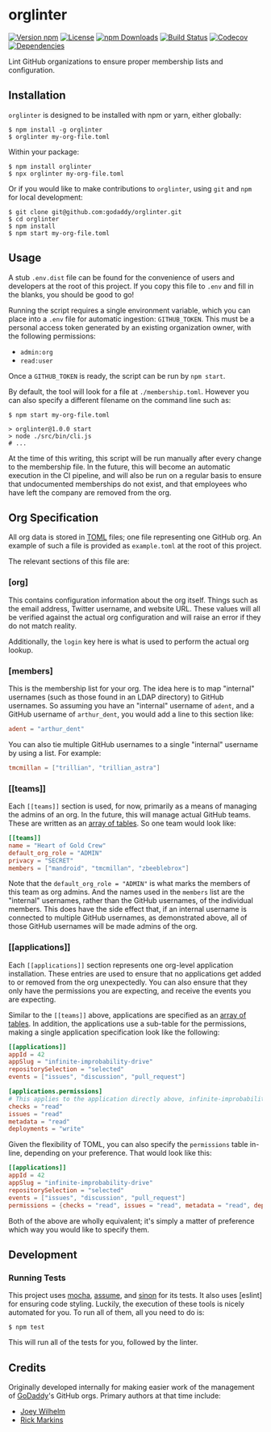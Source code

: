 # orglinter

[![Version npm](https://img.shields.io/npm/v/orglinter.svg)](https://www.npmjs.com/package/orglinter)
[![License](https://img.shields.io/npm/l/orglinter.svg)](https://github.com/godaddy/orglinter/blob/master/LICENSE)
[![npm Downloads](https://img.shields.io/npm/dm/orglinter.svg)](https://npmcharts.com/compare/orglinter?minimal=true)
[![Build Status](https://img.shields.io/github/workflow/status/godaddy/orglinter/Node.js%20CI)](https://github.com/godaddy/orglinter/actions?query=workflow%3A%22Node.js+CI%22)
[![Codecov](https://img.shields.io/codecov/c/github/godaddy/orglinter)](https://codecov.io/gh/godaddy/orglinter)
[![Dependencies](https://img.shields.io/david/godaddy/orglinter.svg)](https://github.com/godaddy/orglinter/blob/master/package.json)

Lint GitHub organizations to ensure proper membership lists and configuration.

## Installation

`orglinter` is designed to be installed with npm or yarn, either globally:

```console
$ npm install -g orglinter
$ orglinter my-org-file.toml
```

Within your package:

```console
$ npm install orglinter
$ npx orglinter my-org-file.toml
```

Or if you would like to make contributions to `orglinter`, using `git` and `npm`
for local development:

```console
$ git clone git@github.com:godaddy/orglinter.git
$ cd orglinter
$ npm install
$ npm start my-org-file.toml
```

## Usage

A stub `.env.dist` file can be found for the convenience of users and developers
at the root of this project. If you copy this file to `.env` and fill in the
blanks, you should be good to go!

Running the script requires a single environment variable, which you can place
into a `.env` file for automatic ingestion: `GITHUB_TOKEN`. This must be a
personal access token generated by an existing organization owner, with the
following permissions:

* `admin:org`
* `read:user`

Once a `GITHUB_TOKEN` is ready, the script can be run by `npm start`.

By default, the tool will look for a file at `./membership.toml`. However you
can also specify a different filename on the command line such as:

```console
$ npm start my-org-file.toml

> orglinter@1.0.0 start
> node ./src/bin/cli.js
# ...
```

At the time of this writing, this script will be run manually after every change
to the membership file. In the future, this will become an automatic execution
in the CI pipeline, and will also be run on a regular basis to ensure that
undocumented memberships do not exist, and that employees who have left the
company are removed from the org.

## Org Specification

All org data is stored in [TOML] files; one file representing one GitHub org. An
example of such a file is provided as `example.toml` at the root of this project.

The relevant sections of this file are:

### [org]

This contains configuration information about the org itself. Things such as the
email address, Twitter username, and website URL. These values will all be
verified against the actual org configuration and will raise an error if they do
not match reality.

Additionally, the `login` key here is what is used to perform the actual org
lookup.

### [members]

This is the membership list for your org. The idea here is to map "internal"
usernames (such as those found in an LDAP directory) to GitHub usernames. So
assuming you have an "internal" username of `adent`, and a GitHub username of
`arthur_dent`, you would add a line to this section like:

```toml
adent = "arthur_dent"
```

You can also tie multiple GitHub usernames to a single "internal" username by
using a list. For example:

```toml
tmcmillan = ["trillian", "trillian_astra"]
```

### [[teams]]

Each `[[teams]]` section is used, for now, primarily as a means of managing the
admins of an org. In the future, this will manage actual GitHub teams. These are
written as an [array of tables]. So one team would look like:

```toml
[[teams]]
name = "Heart of Gold Crew"
default_org_role = "ADMIN"
privacy = "SECRET"
members = ["mandroid", "tmcmillan", "zbeeblebrox"]
```

Note that the `default_org_role = "ADMIN"` is what marks the members of this
team as org admins. And the names used in the `members` list are the "internal"
usernames, rather than the GitHub usernames, of the individual members. This
does have the side effect that, if an internal username is connected to multiple
GitHub usernames, as demonstrated above, all of those GitHub usernames will be
made admins of the org.

### [[applications]]

Each `[[applications]]` section represents one org-level application
installation. These entries are used to ensure that no applications get added to
or removed from the org unexpectedly. You can also ensure that they only have
the permissions you are expecting, and receive the events you are expecting.

Similar to the `[[teams]]` above, applications are specified as an [array of
tables]. In addition, the applications use a sub-table for the permissions,
making a single application specification look like the following:

```toml
[[applications]]
appId = 42
appSlug = "infinite-improbability-drive"
repositorySelection = "selected"
events = ["issues", "discussion", "pull_request"]

[applications.permissions]
# This applies to the application directly above, infinite-improbability-drive
checks = "read"
issues = "read"
metadata = "read"
deployments = "write"
```

Given the flexibility of TOML, you can also specify the `permissions` table
in-line, depending on your preference. That would look like this:

```toml
[[applications]]
appId = 42
appSlug = "infinite-improbability-drive"
repositorySelection = "selected"
events = ["issues", "discussion", "pull_request"]
permissions = {checks = "read", issues = "read", metadata = "read", deployments = "write"}
```

Both of the above are wholly equivalent; it's simply a matter of preference
which way you would like to specify them.

## Development

### Running Tests

This project uses [mocha], [assume], and [sinon] for its tests. It also uses
[eslint] for ensuring code styling. Luckily, the execution of these tools is
nicely automated for you. To run all of them, all you need to do is:

```console
$ npm test
```

This will run all of the tests for you, followed by the linter.

## Credits

Originally developed internally for making easier work of the management of
[GoDaddy]'s GitHub orgs. Primary authors at that time include:

* [Joey Wilhelm]
* [Rick Markins]

[array of tables]: https://toml.io/en/v1.0.0#array-of-tables
[assume]: http://assume.fail/
[GoDaddy]: https://www.godaddy.com/
[Joey Wilhelm]: https://github.com/tarkatronic/
[mocha]: https://mochajs.org/
[Rick Markins]: https://github.com/rxmarbles/
[sinon]: https://sinonjs.org/
[TOML]: https://toml.io/
